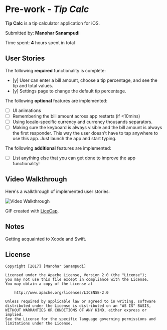 # Pre-work - *Tip Calc*

**Tip Calc** is a tip calculator application for iOS.

Submitted by: **Manohar Sanampudi**

Time spent: **4** hours spent in total

## User Stories

The following **required** functionality is complete:

* [y] User can enter a bill amount, choose a tip percentage, and see the tip and total values.
* [y] Settings page to change the default tip percentage.

The following **optional** features are implemented:
* [ ] UI animations
* [ ] Remembering the bill amount across app restarts (if <10mins)
* [ ] Using locale-specific currency and currency thousands separators.
* [ ] Making sure the keyboard is always visible and the bill amount is always the first responder. This way the user doesn't have to tap anywhere to use this app. Just launch the app and start typing.

The following **additional** features are implemented:

- [ ] List anything else that you can get done to improve the app functionality!

## Video Walkthrough 

Here's a walkthrough of implemented user stories:

<img src='http://imgur.com/AhDpFzZ' title='Video Walkthrough' width='' alt='Video Walkthrough' />

GIF created with [LiceCap](http://www.cockos.com/licecap/).

## Notes

Getting acquainted to Xcode and Swift.

## License

    Copyright [2017] [Manohar Sanampudi]

    Licensed under the Apache License, Version 2.0 (the "License");
    you may not use this file except in compliance with the License.
    You may obtain a copy of the License at

        http://www.apache.org/licenses/LICENSE-2.0

    Unless required by applicable law or agreed to in writing, software
    distributed under the License is distributed on an "AS IS" BASIS,
    WITHOUT WARRANTIES OR CONDITIONS OF ANY KIND, either express or implied.
    See the License for the specific language governing permissions and
    limitations under the License.

